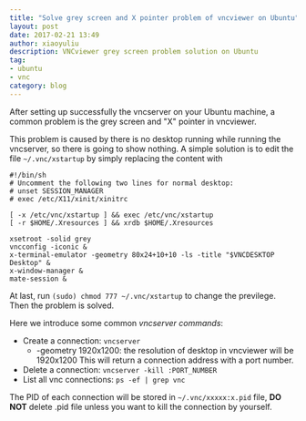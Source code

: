 ```yaml
---
title: "Solve grey screen and X pointer problem of vncviewer on Ubuntu"
layout: post
date: 2017-02-21 13:49
author: xiaoyuliu
description: VNCviewer grey screen problem solution on Ubuntu
tag:
- ubuntu
- vnc
category: blog
---
```


After setting up successfully the vncserver on your Ubuntu machine, a common problem is the grey screen and "X" pointer in vncviewer.

This problem is caused by there is no desktop running while running the vncserver, so there is going to show nothing. A simple solution is to edit the file `~/.vnc/xstartup` by simply replacing the content with
    
    #!/bin/sh 
    # Uncomment the following two lines for normal desktop:
    # unset SESSION_MANAGER
    # exec /etc/X11/xinit/xinitrc

    [ -x /etc/vnc/xstartup ] && exec /etc/vnc/xstartup
    [ -r $HOME/.Xresources ] && xrdb $HOME/.Xresources

    xsetroot -solid grey 
    vncconfig -iconic &
    x-terminal-emulator -geometry 80x24+10+10 -ls -title "$VNCDESKTOP Desktop" &
    x-window-manager &
    mate-session &

At last, run `(sudo) chmod 777 ~/.vnc/xstartup` to change the previlege. Then the problem is solved.

Here we introduce some common *vncserver commands*:

- Create a connection: `vncserver`
    + -geometry 1920x1200: the resolution of desktop in vncviewer will be 1920x1200
This will return a connection address with a port number.
- Delete a connection: `vncserver -kill :PORT_NUMBER`
- List all vnc connections: `ps -ef | grep vnc`

The PID of each connection will be stored in `~/.vnc/xxxxx:x.pid` file, **DO NOT** delete .pid file unless you want to kill the connection by yourself.









